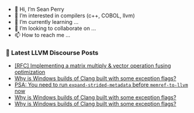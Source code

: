 - 👋 Hi, I’m Sean Perry
- 👀 I’m interested in compilers (c++, COBOL, llvm)
- 🌱 I’m currently learning ...
- 💞️ I’m looking to collaborate on ...
- 📫 How to reach me ...

<!---
s66perry/s66perry is a ✨ special ✨ repository because its `README.md` (this file) appears on your GitHub profile.
You can click the Preview link to take a look at your changes.
--->
### 📕 Latest LLVM Discourse Posts

<!-- DISCOURSE-LLVM:START -->
- [[RFC] Implementing a matrix multiply &amp; vector operation fusing optimization](https://discourse.llvm.org/t/rfc-implementing-a-matrix-multiply-vector-operation-fusing-optimization/67847#post_3)
- [Why is Windows builds of Clang built with some exception flags?](https://discourse.llvm.org/t/why-is-windows-builds-of-clang-built-with-some-exception-flags/67908#post_10)
- [PSA: You need to run `expand-strided-metadata` before `memref-to-llvm` now](https://discourse.llvm.org/t/psa-you-need-to-run-expand-strided-metadata-before-memref-to-llvm-now/66956#post_19)
- [Why is Windows builds of Clang built with some exception flags?](https://discourse.llvm.org/t/why-is-windows-builds-of-clang-built-with-some-exception-flags/67908#post_9)
- [Why is Windows builds of Clang built with some exception flags?](https://discourse.llvm.org/t/why-is-windows-builds-of-clang-built-with-some-exception-flags/67908#post_8)
<!-- DISCOURSE-LLVM:END -->
